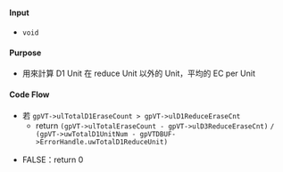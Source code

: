 #### Input
* `void`
#### Purpose
* 用來計算 D1 Unit 在 reduce Unit 以外的 Unit，平均的 EC per Unit
#### Code Flow
* 若 `gpVT->ulTotalD1EraseCount > gpVT->ulD1ReduceEraseCnt`
	* return `(gpVT->ulTotalEraseCount - gpVT->ulD3ReduceEraseCnt)`
		  `/ (gpVT->uwTotalD1UnitNum - gpVTDBUF->ErrorHandle.uwTotalD1ReduceUnit)`
- FALSE：return 0
